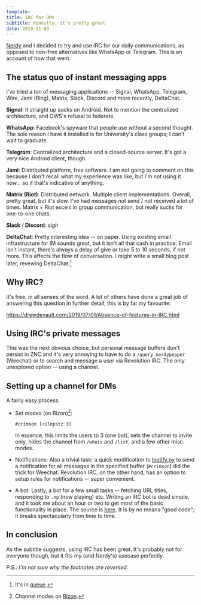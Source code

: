 ```yaml
---
template:
title: IRC for DMs
subtitle: Honestly, it's pretty great
date: 2019-11-03
---
```


[Nerdy](https://nerdypepper.me) and I decided to try and use IRC for our
daily communications, as opposed to non-free alternatives like WhatsApp
or Telegram. This is an account of how that went.

## The status quo of instant messaging apps

I've tried a _ton_ of messaging applications -- Signal, WhatsApp,
Telegram, Wire, Jami (Ring), Matrix, Slack, Discord and more recently, DeltaChat.

**Signal**: It straight up sucks on Android. Not to mention the
centralized architecture, and OWS's refusal to federate.

**WhatsApp**: Facebook's spyware that people use without a second
thought. The sole reason I have it installed is for University's
class groups; I can't wait to graduate.

**Telegram**: Centralized architecture and a closed-source server. It's
got a very nice Android client, though.

**Jami**: Distributed platform, free software. I am not going to comment
on this because I don't recall what my experience was like, but I'm not
using it now... so if that's indicative of anything.

**Matrix (Riot)**: Distributed network. Multiple client implementations.
Overall, pretty great, but it's slow. I've had messages not send / not
received a lot of times. Matrix + Riot excels in group communication, but
really sucks for one-to-one chats.

**Slack** / **Discord**: _sigh_

**DeltaChat**: Pretty interesting idea -- on paper. Using existing email
infrastructure for IM sounds great, but it isn't all that cash in
practice. Email isn't instant, there's always a delay of give or take
5 to 10 seconds, if not more. This affects the flow of conversation.
I might write a small blog post later, revewing DeltaChat.[^deltachat]

## Why IRC?

It's free, in all senses of the word. A lot of others have done a great
job of answering this question in further detail, this is by far my
favourite:

https://drewdevault.com/2019/07/01/Absence-of-features-in-IRC.html

## Using IRC's private messages
 
This was the next obvious choice, but personal message buffers don't
persist in ZNC and it's very annoying to have to do a `/query
nerdypepper` (Weechat) or to search and message a user via Revolution
IRC. The only unexplored option -- using a channel.

## Setting up a channel for DMs

A fairly easy process:

* Set modes (on Rizon)[^modes]:

    ```
    #crimson [+ilnpstz 3]
    ```
    In essence, this limits the users to 3 (one bot), sets the channel to invite only,
hides the channel from `/whois` and `/list`, and a few other misc.
modes.

* Notifications: Also a trivial task; a quick modification to [lnotify.py](https://weechat.org/scripts/source/lnotify.py.html/)
to send a notification for all messages in the specified buffer
(`#crimson`) did the trick for Weechat. Revolution IRC, on the other
hand, has an option to setup rules for notifications -- super
convenient.

* A bot: Lastly, a bot for a few small tasks -- fetching URL titles, responding
to `.np` (now playing) etc. Writing an IRC bot is dead simple, and it
took me about an hour or two to get most of the basic functionality in
place. The source is [here](https://github.com/icyphox/detotated).
It is by no means "good code"; it breaks spectacularly from time to
time.

## In conclusion

As the subtitle suggests, using IRC has been great. It's probably not
for everyone though, but it fits my (and Nerdy's) usecase perfectly.

P.S.: _I'm not sure why the footnotes are reversed._

[^modes]: Channel modes on [Rizon](https://wiki.rizon.net/index.php?title=Channel_Modes).
[^deltachat]: It's in [queue](https://github.com/icyphox/site/issues/10).
